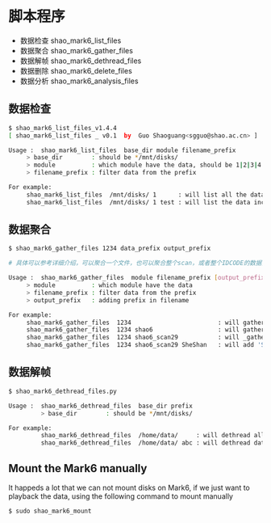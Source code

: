 # 脚本程序

- 数据检查 shao_mark6_list_files
- 数据聚合 shao_mark6_gather_files
- 数据解帧 shao_mark6_dethread_files
- 数据删除 shao_mark6_delete_files
- 数据分析 shao_mark6_analysis_files

## 数据检查

```bash
$ shao_mark6_list_files_v1.4.4
[ shao_mark6_list_files _ v0.1  by  Guo Shaoguang<sgguo@shao.ac.cn> ]

Usage :	 shao_mark6_list_files  base_dir module filename_prefix
	 > base_dir        : should be */mnt/disks/
	 > module          : which module have the data, should be 1|2|3|4
	 > filename_prefix : filter data from the prefix

For example:
	 shao_mark6_list_files  /mnt/disks/ 1      : will list all the data on module #1
	 shao_mark6_list_files  /mnt/disks/ 1 test : will list the data include test
```

## 数据聚合

```bash
$ shao_mark6_gather_files 1234 data_prefix output_prefix

# 具体可以参考详细介绍，可以聚合一个文件，也可以聚合整个scan，或者整个IDCODE的数据，awesome

Usage :	 shao_mark6_gather_files  module filename_prefix [output_prefix]
	 > module          : which module have the data
	 > filename_prefix : filter data from the prefix
	 > output_prefix   : adding prefix in filename

For example:
	 shao_mark6_gather_files  1234                        : will gather all the data on the disk
	 shao_mark6_gather_files  1234 shao6                  : will gather the data include shao6 label
	 shao_mark6_gather_files  1234 shao6_scan29           : will _gather the data include shao6 and scan29
	 shao_mark6_gather_files  1234 shao6_scan29 SheShan   : will add 'SheShan_' prefix before the fielname
```

## 数据解帧

```bash
$ shao_mark6_dethread_files.py 

Usage :  shao_mark6_dethread_files  base_dir prefix 
         > base_dir        : should be */mnt/disks/

For example:
         shao_mark6_dethread_files  /home/data/     : will dethread all the data in /home/data/
         shao_mark6_dethread_files  /home/data/ abc : will dethread data in /home/data include abc
```

## Mount the Mark6 manually

It happeds a lot that we can not mount disks on Mark6, if we just want to playback the data, using the following command to mount manually

```bash
$ sudo shao_mark6_mount
```